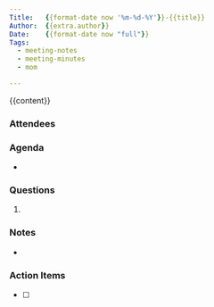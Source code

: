 ```yaml
---
Title:   {{format-date now '%m-%d-%Y'}}-{{title}}
Author:  {{extra.author}}
Date:    {{format-date now "full"}}
Tags:
  - meeting-notes
  - meeting-minutes
  - mom

---
```


{{content}}

### Attendees


### Agenda

- 


### Questions

1. 


### Notes

- 


### Action Items

- [ ] 
